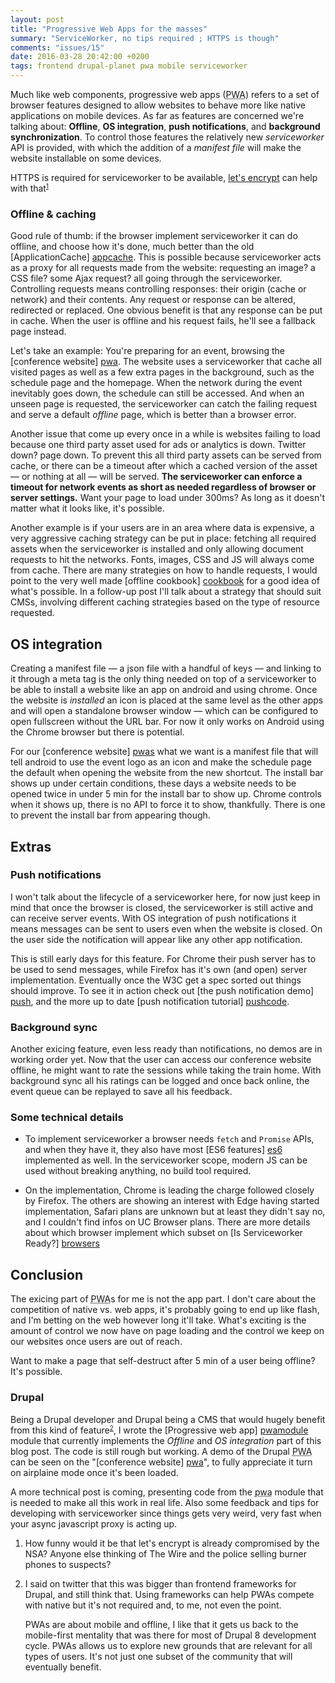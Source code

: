```yaml
---
layout: post
title: "Progressive Web Apps for the masses"
summary: "ServiceWorker, no tips required ; HTTPS is though"
comments: "issues/15"
date: 2016-03-28 20:42:00 +0200
tags: frontend drupal-planet pwa mobile serviceworker
---
```


Much like web components, progressive web apps
(<abbr title="Progressive web app">PWA</abbr>) refers to a set of browser 
features designed to allow websites to behave more like native 
applications on mobile devices. As far as features are concerned we're talking 
about: **Offline**, **OS integration**, **push notifications**, and **background 
synchronization**. To control those features the relatively new *serviceworker* 
API is provided, with which the addition of a *manifest file* will make the 
website installable on some devices. 

<div class="p-highlight"><p>
HTTPS is required for serviceworker to be available, 
<a href="https://letsencrypt.org/">let's encrypt</a> can help with 
that<small><sup><a href="#sup1">1</a></sup></small> 
</p></div>


### Offline & caching

Good rule of thumb: if the browser implement serviceworker it can do offline, 
and choose how it's done, much better than the old [ApplicationCache] 
[appcache]. This is
possible because serviceworker acts as a proxy for all requests made from 
the website: requesting an image? a CSS file? some Ajax request? all going 
through the serviceworker. Controlling requests means controlling responses: 
their origin (cache or network) and their contents. Any request or response
can be altered, redirected or replaced. One obvious benefit is that any response
can be put in cache. When the user is offline and his request fails, he'll see 
a fallback page instead. 

Let's take an example: You're preparing for an event, browsing the 
[conference website] [pwa]. The website uses a serviceworker that cache all 
visited pages as well as a few extra pages in the background, such as the 
schedule page and the homepage. When the network during the event
inevitably goes down, the schedule can still be accessed. And when an unseen 
page is requested, the serviceworker can catch the failing request and serve a 
default *offline* page, which is better than a browser error.  

Another issue that come up every once in a while is websites failing to load 
because one third party asset used for ads or analytics is down. Twitter down? 
page down. To prevent this all third party assets can be served from cache, or 
there can be a timeout after which a cached version of the asset — or nothing 
at all — will be served. **The serviceworker can enforce a timeout for network 
events as short as needed regardless of browser or server settings.** 
Want your page to load under 300ms? As long as it doesn't matter what it looks 
like, it's possible.

Another example is if your users are in an area where data is expensive, a 
very aggressive caching strategy can be put in place: fetching all required 
assets when the serviceworker is installed and only allowing document requests 
to hit the networks. Fonts, images, CSS and JS will always come from cache. 
There are many strategies on how to handle requests, I would point to the very 
well made [offline cookbook] [cookbook] for a good idea of what's possible. 
In a follow-up post I'll talk about a strategy that should suit CMSs,
involving different caching strategies based on the type of resource requested.
  

## OS integration

Creating a manifest file — a json file with a handful of keys — and linking to 
it through a meta tag is the only thing needed on top of a serviceworker to be 
able to install a website like an app on android and using chrome. 
Once the website is *installed* an icon is placed at the same level as the other
apps and will open a standalone browser window — which can be configured to open 
fullscreen without the URL bar. For now it only works on Android using 
the Chrome browser but there is potential.
 
For our [conference website] [pwas] what we want is a manifest file that will 
tell android to use the event logo as an icon and make the schedule page the 
default when opening the website from the new shortcut. The install bar shows 
up under certain conditions, these days a website needs to be opened twice in 
under 5&nbsp;min for the install bar to show up. Chrome controls when it shows up, 
there is no API to force it to show, thankfully. There is one to prevent the 
install bar from appearing though.

## Extras

### Push notifications

I won't talk about the lifecycle of a serviceworker here, for now
just keep in mind that once the browser is closed, the serviceworker is still 
active and can receive server events. With OS integration of push notifications 
it means messages can be sent to users even when the website is closed. On the 
user side the notification will appear like any other app notification. 

This is still early days for this feature. For 
Chrome their push server has to be used to send messages, while Firefox has 
it's own (and open) server implementation. Eventually once the W3C get a spec 
sorted out things should improve. To see it in action check out [the push 
notification demo] [push], and the more up to date [push notification tutorial] 
[pushcode].
 
 
### Background sync

Another exicing feature, even less ready than notifications, no demos are in 
working order yet. Now that the user can access our conference website 
offline, he might want to rate the sessions while taking the train home. With 
background sync all his ratings can be logged and once back online, the event 
queue can be replayed to save all his feedback.


### Some technical details

* To implement serviceworker a browser needs `fetch` and `Promise` APIs, and when 
they have it, they also have most [ES6 features] [es6] implemented as well. 
In the serviceworker scope, modern JS can be used without breaking anything, 
no build tool required.

* On the implementation, Chrome is leading the charge followed closely by 
Firefox. The others are showing an interest with Edge having started 
implementation, Safari plans are unknown but at least they didn't say no, and 
I couldn't find infos on UC Browser plans. There are more details about which 
browser implement which subset on [Is Serviceworker Ready?]
[browsers] 


## Conclusion

The exicing part of <abbr title="Progressive web app">PWA</abbr>s for me is not 
the app part. I don't care about the competition of native vs. web apps, it's
probably going to end up like flash, and I'm betting on the web however long
it'll take. What's exciting is the amount of control we now have on page 
loading and the control we keep on our websites once users are out of reach. 

Want to make a page that self-destruct after 5&nbsp;min of a user being offline?
It's possible. 


### Drupal

Being a Drupal developer and Drupal being a CMS that would hugely benefit from 
this kind of feature<small><sup>[2](#sup2)</sup></small>, I wrote the 
[Progressive web app] [pwamodule] module 
that currently implements the *Offline* and *OS integration* part of this blog 
post. The code is still rough but working. A demo of the Drupal 
<abbr title="Progressive web app">PWA</abbr> can be seen on the 
"[conference website] [pwa]", to fully appreciate it turn on airplaine mode 
once it's been loaded.

A more technical post is coming, presenting code from the 
<abbr title="Progressive web app">pwa</abbr> module that is needed to make all 
this work in real life. Also some feedback and tips for developing with 
serviceworker since things gets very weird, very fast when your async javascript 
proxy is acting up.





<ol class="footnotes">
<li><p id="sup1">
How funny would it be that let's encrypt is already compromised by the NSA? 
Anyone else thinking of The Wire and the police selling burner phones to 
suspects? 
</p></li>
<li><p id="sup2">
I said on twitter that this was bigger than frontend frameworks for Drupal, and 
still think that. Using frameworks can help PWAs compete with native but it's 
not required and, to me, not even the point.

PWAs are about mobile and offline, I like that it gets us back to 
the mobile-first mentality that was there for most of Drupal 8 development 
cycle. PWAs allows us to explore new grounds that are relevant for all types of 
users. It's not just one subset of the community that will eventually benefit. 
</p></li>
</ol>





[appcache]: http://alistapart.com/article/application-cache-is-a-douchebag
[browsers]: https://jakearchibald.github.io/isserviceworkerready/
[pwa]: https://pwa.theodoreb.net/
[pwas]: https://pwa.theodoreb.net/drupal-pwa/schedule/2016-03-28
[pwamodule]: https://www.drupal.org/project/pwa
[push]: https://simple-push-demo.appspot.com/
[pushcode]: https://developers.google.com/web/fundamentals/getting-started/push-notifications/?hl=en
[es6]: https://kangax.github.io/compat-table/es6
[cookbook]: https://jakearchibald.com/2014/offline-cookbook/
